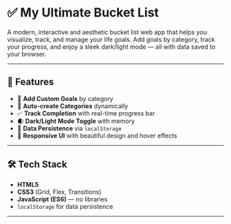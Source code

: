 # ✅ My Ultimate Bucket List

A modern, interactive and aesthetic bucket list web app that helps you visualize, track, and manage your life goals. Add goals by category, track your progress, and enjoy a sleek dark/light mode — all with data saved to your browser.


---

## 🚀 Features

- 📝 **Add Custom Goals** by category
- 📂 **Auto-create Categories** dynamically
- ✅ **Track Completion** with real-time progress bar
- 🌒 **Dark/Light Mode Toggle** with memory
- 💾 **Data Persistence** via `localStorage`
- 📱 **Responsive UI** with beautiful design and hover effects

---

## 🛠 Tech Stack

- **HTML5**
- **CSS3** (Grid, Flex, Transitions)
- **JavaScript (ES6)** — no libraries
- `localStorage` for data persistence

---



